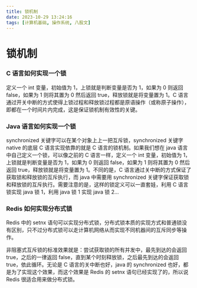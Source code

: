 ```yaml
---
title: 锁机制
date: 2023-10-29 13:24:16
tags: [计算机基础, 操作系统, 八股文]
---
```


# 锁机制

### C 语言如何实现一个锁

定义一个 int 变量，初始值为 1，上锁就是判断变量是否为 1，如果为 0 则返回 false，如果为 1 则将其置为 0 然后返回 true，释放锁就是将变量置为 1。C 语言通过开关中断的方式使得上锁过程和释放锁过程都是原语操作（或称原子操作），即都在一个时间片内完成，这是保证锁机制有效性的关键。

### Java 语言如何实现一个锁

synchronized 关键字可以在某个对象上上一把互斥锁，synchronized 关键字 native 的底层 C 语言实现依靠的就是 C 语言的锁机制。如果我们想在 java 语言中自己定义一个锁，可以像之前的 C 语言一样，定义一个 int 变量，初始值为 1，上锁就是判断变量是否为 1，如果为 0 则返回 false，如果为 1 则将其置为 0 然后返回 true，释放锁就是将变量置为 1。不同的是，C 语言通过关中断的方式保证了获取锁和释放锁的互斥执行，而 java 中需要用 synchronized 关键字保证获取锁和释放锁的互斥执行。需要注意的是，这样的锁定义可以一直套娃，利用 C 语言锁实现 java 锁 1，利用 java 锁 1 实现 java 锁 2...

### Redis 如何实现分布式锁

Redis 中的 setnx 语句可以实现分布式锁，分布式锁本质的实现方式和普通锁没有区别，只不过分布式锁可以走计算机网络从而实现不同机器间的互斥同步等操作。

非阻塞式互斥锁的标准效果就是：尝试获取锁的所有并发中，最先到达的会返回 true，之后的一律返回 false，直到某个时刻释放锁，之后最先到达的会返回 true，依此循环。无论是 C 语言的关中断也好，java 的 synchronized 也好，都是为了实现这个效果，而这个效果是 Redis 的 setnx 语句已经实现了的，所以说 Redis 很适合用来做分布式锁。
